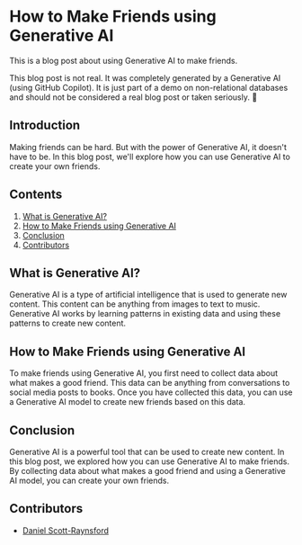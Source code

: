 # How to Make Friends using Generative AI

This is a blog post about using Generative AI to make friends.

This blog post is not real. It was completely generated by a Generative AI (using GitHub Copilot). It is just part of a demo on non-relational databases and should not be considered a real blog post or taken seriously. 🤪

## Introduction

Making friends can be hard. But with the power of Generative AI, it doesn't have to be. In this blog post, we'll explore how you can use Generative AI to create your own friends.

## Contents

1. [What is Generative AI?](#what-is-generative-ai)
2. [How to Make Friends using Generative AI](#how-to-make-friends-using-generative-ai)
3. [Conclusion](#conclusion)
4. [Contributors](#contributors)

## What is Generative AI?

Generative AI is a type of artificial intelligence that is used to generate new content. This content can be anything from images to text to music. Generative AI works by learning patterns in existing data and using these patterns to create new content.

## How to Make Friends using Generative AI

To make friends using Generative AI, you first need to collect data about what makes a good friend. This data can be anything from conversations to social media posts to books. Once you have collected this data, you can use a Generative AI model to create new friends based on this data.

## Conclusion

Generative AI is a powerful tool that can be used to create new content. In this blog post, we explored how you can use Generative AI to make friends. By collecting data about what makes a good friend and using a Generative AI model, you can create your own friends.

## Contributors

- [Daniel Scott-Raynsford](https://www.linkedin.com/in/dscottraynsford/)
